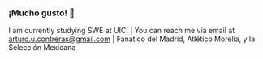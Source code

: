 ### ¡Mucho gusto! 👋

I am currently studying SWE at UIC. |
You can reach me via email at arturo.u.contreras@gmail.com |
Fanatico del Madrid, Atlético Morelia, y la Selección Mexicana

<!--
**arturo-u-contreras/arturo-u-contreras** is a ✨ _special_ ✨ repository because its `README.md` (this file) appears on your GitHub profile.

Here are some ideas to get you started:

- 🔭 I’m currently working on ...
- 🌱 I’m currently learning ...
- 👯 I’m looking to collaborate on ...
- 🤔 I’m looking for help with ...
- 💬 Ask me about ...
- 📫 How to reach me: ...
- 😄 Pronouns: ...
- ⚡ Fun fact: ...
-->

